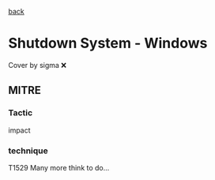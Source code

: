 [back](../index.md)
# Shutdown System - Windows
Cover by sigma :x: 
## MITRE
### Tactic
impact
### technique
T1529
Many more think to do...